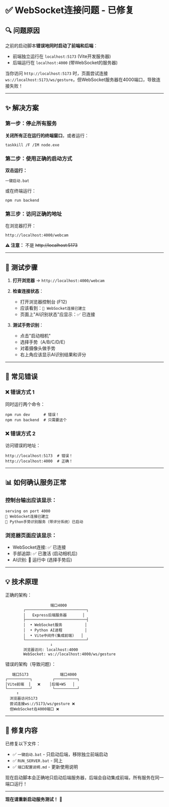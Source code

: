 # ✅ WebSocket连接问题 - 已修复

## 🔍 问题原因

之前的启动脚本**错误地同时启动了前端和后端**：
- 前端独立运行在 `localhost:5173` (Vite开发服务器)
- 后端运行在 `localhost:4000` (带WebSocket的服务器)

当你访问 `http://localhost:5173` 时，页面尝试连接 `ws://localhost:5173/ws/gesture`，但WebSocket服务器在4000端口，导致连接失败！

---

## ✨ 解决方案

### 第一步：停止所有服务

**关闭所有正在运行的终端窗口**，或者运行：
```batch
taskkill /F /IM node.exe
```

### 第二步：使用正确的启动方式

**双击运行：**
```
一键启动.bat
```

或在终端运行：
```batch
npm run backend
```

### 第三步：访问正确的地址

在浏览器打开：
```
http://localhost:4000/webcam
```

**⚠️ 注意：** 不是 ~~http://localhost:5173~~

---

## 🎯 测试步骤

1. **打开浏览器** → `http://localhost:4000/webcam`

2. **检查连接状态**：
   - 打开浏览器控制台 (F12)
   - 应该看到：`🔗 WebSocket连接已建立`
   - 页面上"AI识别状态"应显示：✅ 已连接

3. **测试手势识别**：
   - 点击"启动相机"
   - 选择手势（A/B/C/D/E）
   - 对着摄像头做手势
   - 右上角应该显示AI识别结果和评分

---

## 🚫 常见错误

### ❌ 错误方式 1
同时运行两个命令：
```batch
npm run dev      # 错误！
npm run backend  # 只需要这个
```

### ❌ 错误方式 2
访问错误的地址：
```
http://localhost:5173  # 错误！
http://localhost:4000  # 正确！
```

---

## 📊 如何确认服务正常

### 控制台输出应该显示：
```
serving on port 4000
🔗 WebSocket连接已建立
🐍 Python手势识别服务（带评分系统）已启动
```

### 浏览器页面应该显示：
- WebSocket连接: ✅ 已连接
- 手部追踪: ✅ 已激活 (启动相机后)
- AI识别: 🧠 运行中 (选择手势后)

---

## 💡 技术原理

正确的架构：
```
                    端口4000
        ┌───────────────────────────┐
        │   Express后端服务器       │
        ├───────────────────────────┤
        │  • WebSocket服务          │
        │  • Python AI进程          │
        │  • Vite中间件(集成前端)   │
        └───────────────────────────┘
                    ↓
        浏览器访问: localhost:4000
        WebSocket: ws://localhost:4000/ws/gesture
```

错误的架构（导致问题）：
```
   端口5173              端口4000
┌──────────┐         ┌──────────┐
│Vite前端  │   ❌    │后端+WS   │
└──────────┘         └──────────┘
     ↑
  浏览器访问5173
  尝试连接ws://5173/ws/gesture ❌
  但WebSocket在4000端口 ❌
```

---

## 🎉 修复内容

已修复以下文件：
- ✅ `一键启动.bat` - 只启动后端，移除独立前端启动
- ✅ `RUN_SERVER.bat` - 同上
- ✅ `端口配置说明.md` - 更新使用说明

现在启动脚本会正确地只启动后端服务器，后端会自动集成前端，所有服务在同一端口运行！

---

**现在请重新启动服务测试！** 🚀

